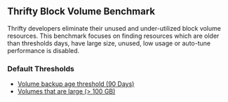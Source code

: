 ## Thrifty Block Volume Benchmark

Thrifty developers eliminate their unused and under-utilized block volume resources.
This benchmark focuses on finding resources which are older than thresholds days, have large size,
unused, low usage or auto-tune performance is disabled.

### Default Thresholds

- [Volume backup age threshold (90 Days)](https://hub.steampipe.io/mods/turbot/oci_thrifty/controls/control.compute_volume_backup_age_90)
- [Volumes that are large (> 100 GB)](https://hub.steampipe.io/mods/turbot/oci_thrifty/controls/control.compute_volume_large)
